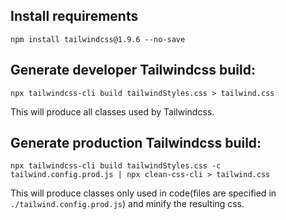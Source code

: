 ## Install requirements

`npm install tailwindcss@1.9.6 --no-save`


## Generate developer Tailwindcss build:

`npx tailwindcss-cli build tailwindStyles.css > tailwind.css`

This will produce all classes used by Tailwindcss.


## Generate production Tailwindcss build:

`npx tailwindcss-cli build tailwindStyles.css -c tailwind.config.prod.js | npx clean-css-cli > tailwind.css`

This will produce classes only used in code(files are specified in `./tailwind.config.prod.js`) and minify the resulting css.
